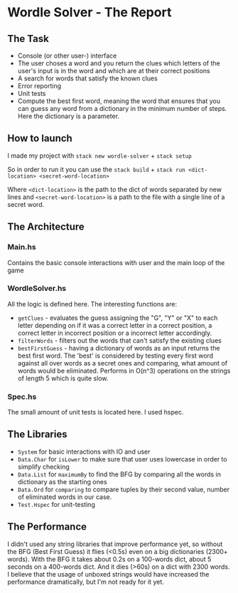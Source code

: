 # Wordle Solver - The Report

## The Task

- Console (or other user-) interface
- The user choses a word and you return the clues which letters of the user's input is in the word and which are at their correct positions
- A search for words that satisfy the known clues
- Error reporting
- Unit tests
- Compute the best first word, meaning the word that ensures that you can guess any word from a dictionary in the minimum number of steps. Here the dictionary is a parameter.

## How to launch

I made my project with `stack new wordle-solver` + `stack setup` 

So in order to run it you can use the `stack build` + `stack run <dict-location> <secret-word-location>`

Where `<dict-location>` is the path to the dict of words separated by new lines and `<secret-word-location>` is a path to the file with a single line of a secret word.

## The Architecture

### Main.hs

Contains the basic console interactions with user and the main loop of the game

### WordleSolver.hs

All the logic is defined here. The interesting functions are:

- `getClues` - evaluates the guess assigning the "G", "Y" or "X" to each letter depending on if it was a correct letter in a correct position, a correct letter in incorrect position or a incorrect letter accordingly.
- `filterWords` - filters out the words that can't satisfy the existing clues
- `bestFirstGuess` - having a dictionary of words as an input returns the best first word. The 'best' is considered by testing every first word against all over words as a secret ones and comparing, what amount of words would be eliminated. Performs in O(n^3) operations on the strings of length 5 which is quite slow.

### Spec.hs

The small amount of unit tests is located here. I used hspec.

## The Libraries

- `System` for basic interactions with IO and user
- `Data.Char` for `isLower` to make sure that user uses lowercase in order to simplify checking
- `Data.List` for `maximumBy` to find the BFG by comparing all the words in dictionary as the starting ones
- `Data.Ord` for `comparing` to compare tuples by their second value, number of eliminated words in our case.
- `Test.Hspec` for unit-testing

## The Performance
I didn't used any string libraries that improve performance yet, so without the BFG (Best First Guess) it flies (<0.5s) even on a big dictionaries (2300+ words). With the BFG it takes about 0.2s on a 100-words dict, about 5 seconds on a 400-words dict. And it dies (>60s) on a dict with 2300 words. 
I believe that the usage of unboxed strings would have increased the performance dramatically, but I'm not ready for it yet. 
